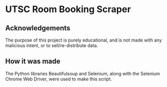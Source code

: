 # UTSC Room Booking Scraper

## Acknowledgements
The purpose of this project is purely educational, and is not made with any malicious intent, or to sell/re-distribute data.  

## How it was made
The Python libraries Beautifulsoup and Selenium, along with the Selenium Chrome Web Driver, were used to make this script.
